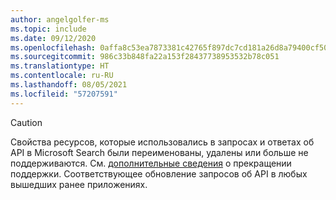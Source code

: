 ```yaml
---
author: angelgolfer-ms
ms.topic: include
ms.date: 09/12/2020
ms.openlocfilehash: 0affa8c53ea7873381c42765f897dc7cd181a26d8a79400cf50a795202fcb8d0
ms.sourcegitcommit: 986c33b848fa22a153f28437738953532b78c051
ms.translationtype: HT
ms.contentlocale: ru-RU
ms.lasthandoff: 08/05/2021
ms.locfileid: "57207591"
---
```

<!-- markdownlint-disable MD041-->

> [!CAUTION]
> Свойства ресурсов, которые использовались в запросах и ответах об API в Microsoft Search были переименованы, удалены или больше не поддерживаются. См. [дополнительные сведения](/graph/api/resources/search-api-overview?view=graph-rest-beta&preserve-view=true#schema-change-deprecation-warning) о прекращении поддержки. Соответствующее обновление запросов об API в любых вышедших ранее приложениях.
